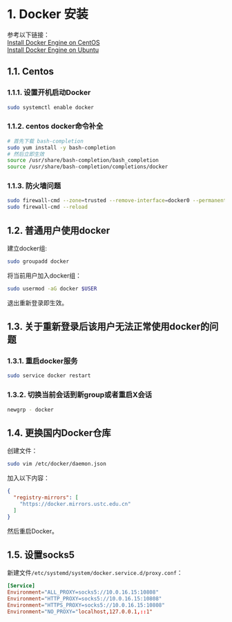 # 1. Docker 安装
参考以下链接：    
[Install Docker Engine on CentOS](https://docs.docker.com/engine/install/centos/)     
[Install Docker Engine on Ubuntu](https://docs.docker.com/engine/install/ubuntu/)     

## 1.1. Centos
### 1.1.1. 设置开机启动Docker

```bash
sudo systemctl enable docker
```

### 1.1.2. centos docker命令补全

```bash
# 首先下载 bash-completion
sudo yum install -y bash-completion
# 然后立即生效
source /usr/share/bash-completion/bash_completion
source /usr/share/bash-completion/completions/docker
```

### 1.1.3. 防火墙问题
```bash
sudo firewall-cmd --zone=trusted --remove-interface=docker0 --permanent
sudo firewall-cmd --reload
```

## 1.2. 普通用户使用docker
建立docker组:

```bash
sudo groupadd docker
```

将当前用户加入docker组：

```bash
sudo usermod -aG docker $USER
```

退出重新登录即生效。

## 1.3. 关于重新登录后该用户无法正常使用docker的问题
### 1.3.1. 重启docker服务
```bash
sudo service docker restart
```

### 1.3.2. 切换当前会话到新group或者重启X会话
```bash
newgrp - docker
```

## 1.4. 更换国内Docker仓库
创建文件：

```bash
sudo vim /etc/docker/daemon.json
```

加入以下内容：

```json
{
  "registry-mirrors": [
    "https://docker.mirrors.ustc.edu.cn"
  ]
}
```

然后重启Docker。

## 1.5. 设置socks5
新建文件`/etc/systemd/system/docker.service.d/proxy.conf`：

```conf
[Service]
Environment="ALL_PROXY=socks5://10.0.16.15:10808"
Environment="HTTP_PROXY=socks5://10.0.16.15:10808"
Environment="HTTPS_PROXY=socks5://10.0.16.15:10808"
Environment="NO_PROXY="localhost,127.0.0.1,::1"
```